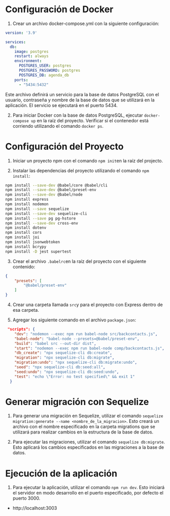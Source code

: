 # Configuración de Docker
1.  Crear un archivo docker-compose.yml con la siguiente configuración:

```yml
version: '3.9'

services:
  db:
    image: postgres
    restart: always
    environment:
      POSTGRES_USER: postgres
      POSTGRES_PASSWORD: postgres
      POSTGRES_DB: agenda_db
    ports:
      - "5434:5432"
```
Este archivo definirá un servicio para la base de datos PostgreSQL con el usuario, contraseña y nombre de la base de datos que se utilizará en la aplicación. El servicio se ejecutará en el puerto 5434.


2. Para iniciar Docker con la base de datos PostgreSQL, ejecutar `docker-compose up` en la raíz del proyecto. Verificar si el contenedor está corriendo utilizando el comando `docker ps`.


# Configuración del Proyecto
1. Iniciar un proyecto npm con el comando `npm init`en la raíz del projecto.

2. Instalar las dependencias del proyecto utilizando el comando `npm install`:

```bash 
npm install --save-dev @babel/core @babel/cli
npm install --save-dev @babel/preset-env
npm install --save-dev @babel/node
npm install express
npm install nodemon
npm install --save sequelize
npm install --save-dev sequelize-cli
npm install --save pg pg-hstore
npm install --save-dev cross-env
npm install dotenv
npm install cors
npm install joi
npm install jsonwebtoken
npm install bcrypy
npm install -D jest supertest

```
3. Crear el archivo `.babelrc`en la raíz del proyecto con el siguiente contenido:

```json
{
    "presets": [
        "@babel/preset-env"
    ]
}
```
4. Crear una carpeta llamada `src`y para el proyecto con Express dentro de esa carpeta.

5. Agregar los siguiente comando en el archivo `package.json`:

```json
 "scripts": {
    "dev": "nodemon --exec npm run babel-node src/backcontacts.js",
    "babel-node": "babel-node --presets=@babel/preset-env",
    "build": "babel src --out-dir dist",
    "start": "nodemon --exec npm run babel-node comp/backcontacts.js",
    "db_create": "npx sequelize-cli db:create",
    "migration": "npx sequelize-cli db:migrate",
    "migration:undo": "npx sequelize-cli db:migrate:undo",
    "seed": "npx sequelize-cli db:seed:all",
    "seed:undo": "npx sequelize-cli db:seed:undo",
    "test": "echo \"Error: no test specified\" && exit 1"
  }
```
# Generar migración con Sequelize
1. Para generar una migración en Sequelize, utilizar el comando `sequelize migration:generate --name <nombre_de_la_migracion>`. Esto creará un archivo con el nombre especificado en la carpeta migrations que se utilizará para realizar cambios en la estructura de la base de datos.

2. Para ejecutar las migraciones, utilizar el comando `sequelize db:migrate`. Esto aplicará los cambios especificados en las migraciones a la base de datos.

# Ejecución de la aplicación
1. Para ejecutar la aplicación, utilizar el comando `npm run dev`. Esto iniciará el servidor en modo desarrollo en el puerto especificado, por defecto el puerto 3000.
  - http://localhost:3003
